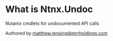 # What is Ntnx.Undoc

Nutanix cmdlets for undocumented API calls

Authored by matthew.rensing@mrrholdings.com
